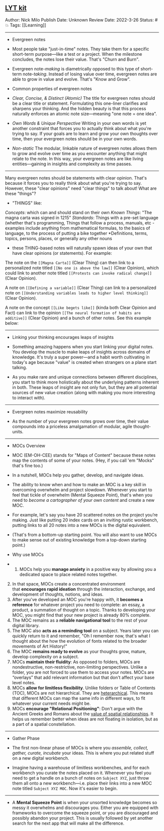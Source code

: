 ## [LYT kit](https://notes.linkingyourthinking.com/Umami/The+forest+entrance)

Author: Nick Milo
Publish Date: Unknown
Review Date: 2022-3-26
Status: #💥 
Tags: [[Learning]] 

___

- Evergreen notes

- Most people take "just-in-time" notes. They take them for a specific short-term purpose—like a test or a project. When the milestone concludes, the notes lose their value. That's "Churn and Burn".

- Evergreen note-_making_ is diametrically opposed to this type of short-term note-_taking_. Instead of losing value over time, evergreen notes are able to grow in value and evolve. That's "Know and Grow".

- Common properties of evergreen notes

- _Clear, Concise, & Distinct (Atomic)_ The title for evergreen notes should be a clear title or statement. Formulating this one-liner clarifies and sharpens your thinking. And the hidden beauty is that this process naturally enforces an atomic note size—meaning "one note = one idea".

- _Own Words & Unique Perspective_ Writing in your own words is yet another constraint that forces you to actually think about what you're trying to say. If your goals are to learn and grow your own thoughts over time, then your evergreen notes should be in your own words.

- _Non-static_ The modular, linkable nature of evergreen notes allows them to grow and evolve over time as you encounter anything that might relate to the note. In this way, your evergreen notes are like living entities—gaining in insights and complexity as time passes.

___

 Many evergreen notes should be statements with clear opinion. That's because it forces you to really think about what you're trying to say. However, these "clear opinions" need "clear things" to talk about! What are these "things"?

- "THINGS" like:

_Concepts_: which can and should stand on their own
_Known Things_: "The magna carta was signed in 1215"
_Standards_: Things with a pre-set language (whether that's programming, Things that follow a process, manuals, etc
    -   examples include anything from mathematical formulas, to the basics of language, to the process of putting a bike together
*Definitions, terms, topics, persons, places, or generally any other nouns

- these THING-based notes will naturally spawn ideas of your own that have clear opinions (or statements). For example:

The note on the `[[Magna Carta]]` (Clear Thing) can then link to a personalized note titled `[[No one is above the law]]` (Clear Opinion), which could link to another note titled `[[Protests can invoke radical change]]` (Clear Opinion).

A note on `[[Defining a variable]]` (Clear Thing) can link to a personalized note on `[[Understanding variables leads to higher level thinking]]` (Clear Opinion).

A note on the concept `[[Like begets like]]` (kinda both Clear Opinion and Fact) can link to the opinion `[[The neural formation of habits are additive]]` (Clear Opinion) and a bunch of other notes. See this example below:

___

- Linking your thinking encourages leaps of insights

- Something amazing happens when you start linking your digital notes. You develop the muscle to make leaps of insights across domains of knowledge. It's truly a super power—and a habit worth cultivating in today's age because "value" is created when strangers on a plane start talking.

- As you make rare and unique connections between different disciplines, you start to think more holistically about the underlying patterns inherent in both. These leaps of insight are not only fun, but they are all potential sources of new value creation (along with making you more interesting to interact with).

___

- Evergreen notes maximize reusability

- As the number of your evergreen notes grows over time, their value compounds into a priceless amalgamation of modular, agile thought-units.

___

- MOCs Overview

-   MOC (EM-OH-CEE) stands for "Maps of Content" because these notes map the contents of some of your notes. (Hey, if you call 'em "Mocks" that's fine too.)

-   In a nutshell, MOCs help you gather, develop, and navigate ideas.

- The ability to know when and how to make an MOC is a key skill in overcoming overwhelm and project slowdown. Whenever you start to feel that tickle of overwhelm (Mental Squeeze Point), that's when you need to _become a cartographer of your own content_ and create a new MOC.

- For example, let's say you have 20 scattered notes on the project you’re making. Just like putting 20 index cards on an inviting rustic workbench, putting links to all 20 notes into a new MOCs is the digital equivalent.

- (That's from a bottom-up starting point. You will also want to use MOCs to make sense out of existing knowledge from a top-down starting point.)

- Why use MOCs

- 1.  MOCs help you **manage anxiety** in a positive way by allowing you a dedicated space to place related notes together.
2.  In that space, MOCs create a concentrated environment that **encourages rapid ideation** through the interaction, exchange, and development of thoughts, notions, and ideas.
3.  After you've developed an MOC you're happy with, it **becomes a reference** for whatever project you need to complete: an essay, a product, a summation of thought on a topic. Thanks to developing your MOC, you might find that your new project is already 80% complete.
4.  The MOC remains as a **reliable navigational tool** to the rest of your digital library.
5.  The MOC also **acts as a reminding tool** on a subject. Years later you can quickly return to it and remember, "Oh I remember now, that's what I thought about the how the evolution of fonts related to the broader movements of Art History!"
6.  The MOC **remains ready to evolve** as your thoughts grow, mature, develop complexity on a subject.
7.  MOCs **maintain their fluidity**: As opposed to folders, MOCs are nondestructive, non-restrictive, non-limiting perspectives. Unlike a folder, you are not forced to use them to access your notes. MOCs are “overlays” that add relevant information but that don't affect your base level notes.
8.  MOCs **allow for limitless flexibility**. Unlike folders or Table of Contents (TOC), MOCs are not hierarchical. They are [heterarchical](https://notes.linkingyourthinking.com/Cards/Heterarchy). This means that different MOCs can map the same info in different ways, to fit whatever your current needs might be.
9.  MOCs **encourage "Relational Positioning"**: Don't argue with the Ancient Greeks and Romans about the [value of spatial relationships](https://notes.linkingyourthinking.com/Cards/Method+of+Loci). It helps us remember better when ideas are not floating in isolation, but as a part of a spatial constellation.

___

- Gather Phase

- The first non-linear phase of MOCs is where you _assemble, collect, gather, curate, incubate_ your ideas. This is where you put related stuff on a new digital workbench.

- Imagine having a warehouse of limitless workbenches, and for each workbench you curate the notes placed on it. Whenever you feel you need to get a handle on a bunch of notes on `Subject XYZ`, just throw them all onto a new workbench—i.e. place their links into a new MOC note titled `Subject XYZ MOC`. Now it's easier to begin.

___

- A **Mental Squeeze Point** is when your unsorted knowledge becomes so messy it overwhelms and discourages you. Either you are equipped with frameworks to overcome the squeeze point, or you are discouraged and possibly abandon your project. This is usually followed by yet another search for the next app that will make all the difference.